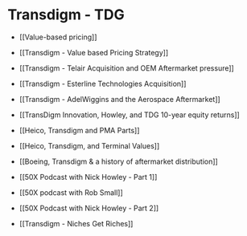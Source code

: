 # Transdigm - TDG

- [[Value-based pricing]]
- [[Transdigm - Value based Pricing Strategy]]
- [[Transdigm - Telair Acquisition and OEM Aftermarket pressure]]
- [[Transdigm - Esterline Technologies Acquisition]]
- [[Transdigm - AdelWiggins and the Aerospace Aftermarket]]
- [[TransDigm Innovation, Howley, and TDG 10-year equity returns]]
- [[Heico, Transdigm and PMA Parts]]
- [[Heico, Transdigm, and Terminal Values]]
- [[Boeing, Transdigm & a history of aftermarket distribution]]


- [[50X Podcast with Nick Howley - Part 1]]
- [[50X podcast with Rob Small]]
- [[50X Podcast with Nick Howley - Part 2]]
- [[Transdigm - Niches Get Riches]]